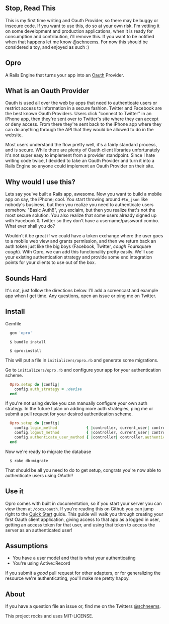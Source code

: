## Stop, Read This

This is my first time writing and Oauth Provider, so there may be buggy or insecure code. If you want to use this, do so at your own risk. I'm vetting it on some development and production applications, when it is ready for consumption and contribution, i'll remove this. If you want to be notified when that happens let me know [@schneems](http://twitter.com/schneems). For now this should be considered a toy, and enjoyed as such :)

## Opro

A Rails Engine that turns your app into an [Oauth](http://oauth.net/2/) Provider.


## What is an Oauth Provider

Oauth is used all over the web by apps that need to authenticate users or restrict access to information in a secure fashion. Twitter and Facebook are the best known Oauth Providers. Users click "connect to Twitter" in an iPhone app, then they're sent over to Twitter's site where they can accept or deny access. From there they're sent back to the iPhone app where they can do anything through the API that they would be allowed to do in the website.

Most users understand the flow pretty well, it's a fairly standard process, and is secure. While there are plenty of Oauth client libraries unfortunately it's not super easy to implement from a provider standpoint. Since I hate writing code twice, I decided to take an Oauth Provider and turn it into a Rails Engine so anyone could implement an Oauth Provider on their site.

## Why would I use this?

Lets say you've built a Rails app, awesome. Now you want to build a mobile app on say, the iPhone; cool. You start throwing around `#to_json` like nobody's business, but then you realize you need to authenticate users somehow. "Basic Auth!!", you exclaim, but then you realize that's not the most secure solution. You also realize that some users already signed up with Facebook & Twitter so they don't have a username/password combo. What ever shall you do?

Wouldn't it be great if we could have a token exchange where the user goes to a mobile web view and grants permission, and then we return back an auth token just like the big boys (Facebook, Twitter, *cough* Foursquare *cough*). With Opro, we can add this functionality pretty easily. We'll use your existing authentication strategy and provide some end integration points for your clients to use out of the box.

## Sounds Hard

It's not, just follow the directions below. I'll add a screencast and example app when I get time. Any questions, open an issue or ping me on Twitter.

## Install

Gemfile

```ruby
  gem 'opro'
```

```shell
  $ bundle install
```

```shell
  $ opro:install
```

This will put a file in `initializers/opro.rb` and generate some migrations.

Go to `initializers/opro.rb` and configure your app for your authentication scheme.

```ruby
  Opro.setup do |config|
    config.auth_strategy = :devise
  end
```

If you're not using devise you can manually configure your own auth strategy. In the future I plan on adding more auth strategies, ping me or submit a pull request for your desired authentication scheme.

```ruby
  Opro.setup do |config|
    config.login_method             { |controller, current_user| controller.sign_in(current_user, :bypass => true) }
    config.logout_method            { |controller, current_user| controller.sign_out(current_user) }
    config.authenticate_user_method { |controller| controller.authenticate_user! }
  end
```

Now we're ready to migrate the database

```shell
  $ rake db:migrate
````



That should be all you need to do to get setup, congrats you're now able to authenticate users using OAuth!!


## Use it

Opro comes with built in documentation, so if you start your server you can view them at `/docs/oauth`. If you're reading this on Github you can jump right to the [Quick Start](/app/views/docs/markdown/quick_start.md) guide. This guide will walk you through creating your first Oauth client application, giving access to that app as a logged in user, getting an access token for that user, and using that token to access the server as an authenticated user!


## Assumptions

* You have a user model and that is what your authenticating
* You're using Active::Record

If you submit a _good_ pull request for other adapters, or for generalizing the resource we're authenticating, you'll make me pretty happy.


## About

If you have a question file an issue or, find me on the Twitters [@schneems](http://twitter.com/schneems).

This project rocks and uses MIT-LICENSE.